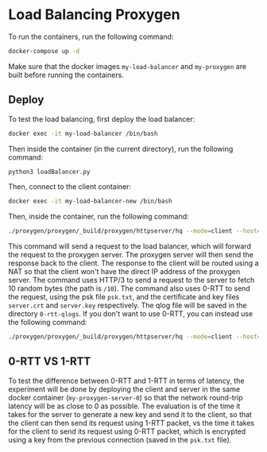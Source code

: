 # Load Balancing Proxygen

To run the containers, run the following command:
```bash
docker-compose up -d
```

Make sure that the docker images `my-load-balancer` and `my-proxygen` are built before running the containers.
<!-- TODO: add explanation about the builkd of the docker images. -->

## Deploy
To test the load balancing, first deploy the load balancer:
```bash
docker exec -it my-load-balancer /bin/bash
```

Then inside the container (in the current directory), run the following command:
```bash
python3 loadBalancer.py
```

Then, connect to the client container:
```bash
docker exec -it my-load-balancer-new /bin/bash
```

Then, inside the container, run the following command:
```bash
./proxygen/proxygen/_build/proxygen/httpserver/hq --mode=client --host=172.18.1.2 --port=8888 --path=/10 --qlogger_path=./proxygen/0-rtt-qlogs/ --sequential=true --protocol=h3 --cert=/etc/ssl/certs/server.crt --key=/etc/ssl/private/server.key --early_data=true --psk_file=./psk.txt
```

This command will send a request to the load balancer, which will forward the request to the proxygen server. The proxygen server will then send the response back to the client.
The response to the client will be routed using a NAT so that the client won't have the direct IP address of the proxygen server.
The command uses HTTP/3 to send a request to the server to fetch 10 random bytes (the path is `/10`). The command also uses 0-RTT to send the request, using the psk file `psk.txt`, 
and the certificate and key files `server.crt` and `server.key` respectively. The qlog file will be saved in the directory `0-rtt-qlogs`.
If you don't want to use 0-RTT, you can instead use the following command:
```bash
./proxygen/proxygen/_build/proxygen/httpserver/hq --mode=client --host=172.18.1.2 --port=8888 --path=/10 --qlogger_path=./proxygen/1-rtt-qlogs/ --sequential=true --protocol=h3 --cert=/etc/ssl/certs/server.crt --key=/etc/ssl/private/server.key
```

## 0-RTT VS 1-RTT
To test the difference between 0-RTT and 1-RTT in terms of latency, the experiment will be done by deploying the 
client and server in the same docker container (`my-proxygen-server-0`) so that the network round-trip latency will be
as close to 0 as possible.
The evaluation is of the time it takes for the server to generate a new key and send it to the client, so that the client
can then send its request using 1-RTT packet, vs the time it takes for the client to send its request using 0-RTT packet,
which is encrypted using a key from the previous connection (saved in the `psk.txt` file).